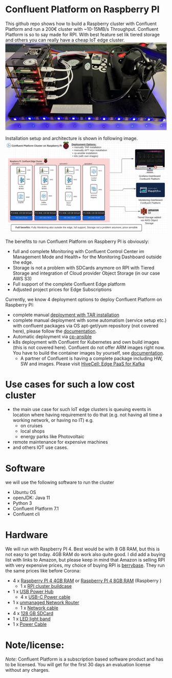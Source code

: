 # Confluent Platform on Raspberry PI

This github repo shows how to build a Raspberry cluster with Confluent Platform and run a 200€ cluster with ~10-15MB/s Throughput. Confluent Platform is so to say made for RPI. With best feature set lik tiered storage and others you can really have a cheap IoT edge cluster.
![RPI cluster with CP 7.1.1](img/confluent_rpi_cluster.png)

Installation setup and architecture is shown in following image.
![Architecture RPI with CP 7.1](tar-ball-installation/img/cp-on-RPI-architecture.png)

The benefits to run Confluent Platform on Raspberry PI is obviously:
* full and complete Monitoring with Confluent Control Center im Management Mode and Health+ for the Monitoring Dashboard outside the edge.
* Storage is not a problem with SDCards anymore on RPI with Tiered Storage and integration of Cloud provider Object Storage (in our case AWS S3)
* Full support of the complete Confluent Edge platform
* Adjusted project prices for Edge Subscriptions

Currently, we know 4 deployment options to deploy Confluent Platform on Raspberry PI:
* complete manual [deployment with TAR installation](tar-ball-installation/)
* complete manual deployment with some automatism (service setup etc.) with confluent packages via OS apt-get/yum repository (not covered here), please follow the [documentation](https://docs.confluent.io/platform/current/installation/installing_cp/overview.html).
* Automatic deployment via [cp-ansible](cp-ansible-installation/)
* k8s deployment with Confluent for Kubernetes and own build images (this is not covered here). Confluent do not offer ARM images right now. You have to build the container images by yourself, see [documentation](https://docs.confluent.io/platform/current/installation/docker/development.html). 
   * A partner of Confluent is having a complete package including HW, SW and images. Please visit [HiveCell: Edge PaaS for Kafka](https://hivecell.com/service/)

# Use cases for such a low cost cluster
* the main use case for such IoT edge clusters is queuing events in location where having requirement to do that (e.g. not having all time a working network, or having no IT) e.g.
  * on cruises
  * local shops
  * energy parks like Photovoltaic
* remote maintenance for expensive machines
* and others IOT use cases.


# Software
we will use the following software to run the cluster
* Ubuntu OS
* openJDK: Java 11
* Python 3
* Confluent Platform 7.1
* Confluent cli

# Hardware
We will run with Raspberry PI 4. Best would be with 8 GB RAM, but this is not easy to get today. 4GB RAM do work also quite good. I did add a buying list with links to Amazon, but please keep in mind that Amazon is selling RPI with very expensive prices, my choice of buying RPI is [berrybase](https://www.berrybase.de/). They run the same prices like before Corona:
* 4 x [Raspberry PI 4 4GB RAM](https://amzn.to/3FwZHX0) or [Raspberry PI 4 8GB RAM](https://amzn.to/3L47MDK) (Raspberry )
    * 1 x [RPI cluster buildcase](https://amzn.to/3vUVCbE)
* 1 x [USB Power Hub](https://amzn.to/3LZDmUm)
    * 4 x [USB-C Power cable](https://amzn.to/3FHU6xb)
* 1 x [unmanaged Network Router](https://amzn.to/3vUyha8)
    * 1 x [Network cable](https://amzn.to/399lb00)
* 4 x [128 GB SDCard](https://amzn.to/3wgqBhy)
* 1 x [LED light band](https://amzn.to/3Ftp6AI)
* 1 x [Power Cable](https://amzn.to/3smIaLE)

# Note/license:
*Note*: Confluent Platform is a subscription based software product and has to be licensed. You will get for the first 30 days an evaluation license without any charges.